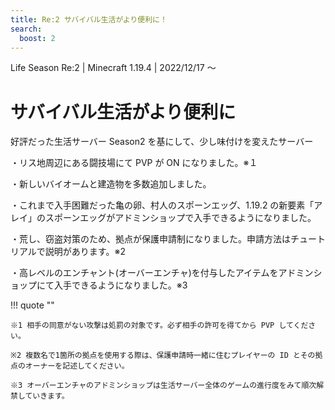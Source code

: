```yaml
---
title: Re:2 サバイバル生活がより便利に！
search:
  boost: 2
---
```


Life Season Re:2 | Minecraft 1.19.4 | 2022/12/17 ～

# サバイバル生活がより便利に

好評だった生活サーバー Season2 を基にして、少し味付けを変えたサーバー

・リス地周辺にある闘技場にて PVP が ON になりました。※１

・新しいバイオームと建造物を多数追加しました。

・これまで入手困難だった亀の卵、村人のスポーンエッグ、1.19.2 の新要素「アレイ」のスポーンエッグがアドミンショップで入手できるようになりました。

・荒し、窃盗対策のため、拠点が保護申請制になりました。申請方法はチュートリアルで説明があります。※2

・高レベルのエンチャント(オーバーエンチャ)を付与したアイテムをアドミンショップにて入手できるようになりました。※3

!!! quote ""

    ※1 相手の同意がない攻撃は処罰の対象です。必ず相手の許可を得てから PVP してください。

    ※2 複数名で1箇所の拠点を使用する際は、保護申請時一緒に住むプレイヤーの ID とその拠点のオーナーを記述してください。

    ※3 オーバーエンチャのアドミンショップは生活サーバー全体のゲームの進行度をみて順次解禁していきます。
